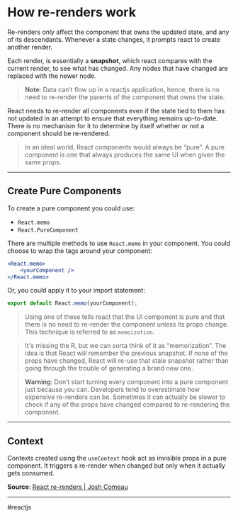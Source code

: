 # How re-renders work

Re-renders only affect the component that owns the updated state, and any of its descendants. Whenever a state changes, it prompts react to create another render.

Each render, is essentially a **snapshot**, which react compares with the current render, to see what has changed. Any nodes that have changed are replaced with the newer node.

> **Note**: Data can’t flow up in a reactjs application, hence, there is no need to re-render the parents of the component that owns the state.

React needs to re-render all components even if the state tied to them has not updated in an attempt to ensure that everything remains up-to-date. There is no mechanism for it to determine by itself whether or not a component should be re-rendered.

> In an ideal world, React components would always be “pure”. A pure component is one that always produces the same UI when given the same props.

---

## Create Pure Components

To create a pure component you could use:

- `React.memo`
- `React.PureComponent`

There are multiple methods to use `React.memo` in your component. You could choose to wrap the tags around your component:

```jsx
<React.memo>
	<yourComponent />
</React.memo>
```

Or, you could apply it to your import statement:

```jsx
export default React.memo(yourComponent);
```

> Using one of these tells react that the UI component is pure and that there is no need to re-render the component unless its props change. This technique is referred to as `memoization`.

> It's missing the R, but we can sorta think of it as “memorization”. The idea is that React will remember the previous snapshot. If none of the props have changed, React will re-use that stale snapshot rather than going through the trouble of generating a brand new one.

> **Warning**: Don’t start turning every component into a pure component just because you can. Developers tend to overestimate how expensive re-renders can be. Sometimes it can actually be slower to check if any of the props have changed compared to re-rendering the component.

---

## Context

Contexts created using the `useContext` hook act as invisible props in a pure component. It triggers a re-render when changed but only when it actually gets consumed.

**Source**: [React re-renders | Josh Comeau](https://www.joshwcomeau.com/react/why-react-re-renders/)

---
#reactjs